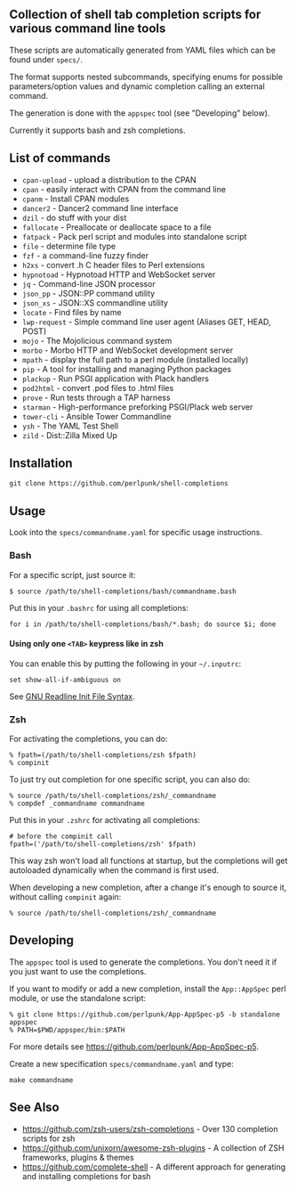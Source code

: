 ## Collection of shell tab completion scripts for various command line tools

These scripts are automatically generated from YAML files which can be found
under `specs/`.

The format supports nested subcommands, specifying enums for possible
parameters/option values and dynamic completion calling an external
command.

The generation is done with the `appspec` tool (see "Developing" below).

Currently it supports bash and zsh completions.

## List of commands

* `cpan-upload` - upload a distribution to the CPAN
* `cpan` - easily interact with CPAN from the command line
* `cpanm` - Install CPAN modules
* `dancer2` - Dancer2 command line interface
* `dzil` - do stuff with your dist
* `fallocate` - Preallocate or deallocate space to a file
* `fatpack` - Pack perl script and modules into standalone script
* `file` - determine file type
* `fzf` - a command-line fuzzy finder
* `h2xs` - convert .h C header files to Perl extensions
* `hypnotoad` - Hypnotoad HTTP and WebSocket server
* `jq` - Command-line JSON processor
* `json_pp` - JSON::PP command utility
* `json_xs` - JSON::XS commandline utility
* `locate` - Find files by name
* `lwp-request` - Simple command line user agent (Aliases GET, HEAD, POST)
* `mojo` - The Mojolicious command system
* `morbo` - Morbo HTTP and WebSocket development server
* `mpath` - display the full path to a perl module (installed locally)
* `pip` - A tool for installing and managing Python packages
* `plackup` - Run PSGI application with Plack handlers
* `pod2html` - convert .pod files to .html files
* `prove` - Run tests through a TAP harness
* `starman` - High-performance preforking PSGI/Plack web server
* `tower-cli` - Ansible Tower Commandline
* `ysh` - The YAML Test Shell
* `zild` - Dist::Zilla Mixed Up

## Installation

    git clone https://github.com/perlpunk/shell-completions

## Usage

Look into the `specs/commandname.yaml` for specific usage instructions.

### Bash

For a specific script, just source it:

    $ source /path/to/shell-completions/bash/commandname.bash

Put this in your `.bashrc` for using all completions:

    for i in /path/to/shell-completions/bash/*.bash; do source $i; done

#### Using only one `<TAB>` keypress like in zsh

You can enable this by putting the following in your `~/.inputrc`:

    set show-all-if-ambiguous on

See [GNU Readline Init File Syntax](https://www.gnu.org/software/bash/manual/html_node/Readline-Init-File-Syntax.html).

### Zsh

For activating the completions, you can do:

    % fpath=(/path/to/shell-completions/zsh $fpath)
    % compinit

To just try out completion for one specific script, you can also do:

    % source /path/to/shell-completions/zsh/_commandname
    % compdef _commandname commandname

Put this in your `.zshrc` for activating all completions:

    # before the compinit call
    fpath=('/path/to/shell-completions/zsh' $fpath)

This way zsh won't load all functions at startup, but the completions will get
autoloaded dynamically when the command is first used.

When developing a new completion, after a change it's enough to source it,
without calling `compinit` again:

    % source /path/to/shell-completions/zsh/_commandname

## Developing

The `appspec` tool is used to generate the completions. You don't need it
if you just want to use the completions.

If you want to modify or add a new completion, install the `App::AppSpec`
perl module, or use the standalone script:

    % git clone https://github.com/perlpunk/App-AppSpec-p5 -b standalone appspec
    % PATH=$PWD/appspec/bin:$PATH

For more details see https://github.com/perlpunk/App-AppSpec-p5.

Create a new specification `specs/commandname.yaml` and type:

    make commandname

## See Also

* https://github.com/zsh-users/zsh-completions - Over 130 completion scripts
  for zsh
* https://github.com/unixorn/awesome-zsh-plugins - A collection of ZSH
  frameworks, plugins & themes
* https://github.com/complete-shell - A different approach for generating
  and installing completions for bash
